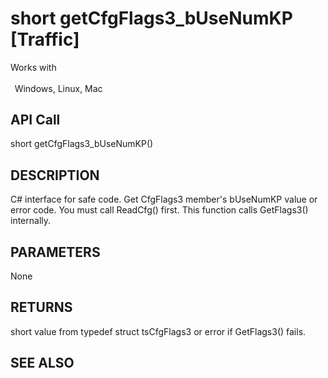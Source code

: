 # short getCfgFlags3_bUseNumKP [Traffic]

Works with <p class="s1" style="padding-top: 2pt;padding-left: 5pt;text-indent: 0pt;text-align: left;"><a name="bookmark232">&zwnj;</a>Windows, Linux, Mac</p>

## API Call
short getCfgFlags3_bUseNumKP()
## DESCRIPTION
C# interface for safe code. Get CfgFlags3 member&#39;s bUseNumKP value or error code. You must call ReadCfg() first. This function calls GetFlags3() internally.

## PARAMETERS
None

## RETURNS
short value from typedef struct tsCfgFlags3 or error if GetFlags3() fails.

## SEE ALSO

